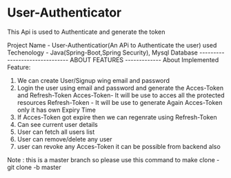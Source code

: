 # User-Authenticator
This Api is used to Authenticate and generate the token

Project Name - User-Authenticatior(An APi to Authenticate the user)
used Techenology - Java(Spring-Boot,Spring Security), Mysql Database
------------------------------- ABOUT FEATURES -------------
About Implemented Feature:
1. We can create User/Signup wing email and password
2. Login the user using email and password and generate the Acces-Token and Refresh-Token
	   Acces-Token- It will be use to acces all the protected resources 
	   Refresh-Token - It will be use to generate Again Acces-Token only it has own Expiry Time
3. If Acces-Token got expire then we can regenrate using Refresh-Token 	
3. Can see current user details
4. User can fetch all users list
5. User can remove/delete any user
6. user can revoke any Acces-Token it can be possible from backend also

Note : this is a master branch so please use this command to make clone - git clone -b master
